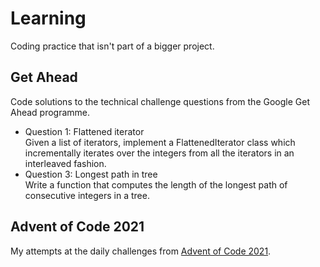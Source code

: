 # Learning
Coding practice that isn't part of a bigger project.

## Get Ahead
Code solutions to the technical challenge questions from the Google Get Ahead programme.
  * Question 1: Flattened iterator  
Given a list of iterators, implement a FlattenedIterator class which incrementally iterates over the integers from all the iterators in an interleaved fashion.
  * Question 3: Longest path in tree  
Write a function that computes the length of the longest path of consecutive integers in a tree.

## Advent of Code 2021
My attempts at the daily challenges from [Advent of Code 2021](https://adventofcode.com/2021/about).
